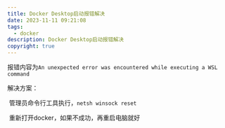 ```yaml
---
title: Docker Desktop启动报错解决
date: 2023-11-11 09:21:08
tags:
  - docker
description: Docker Desktop启动报错解决
copyright: true
---
```


报错内容为`An unexpected error was encountered while executing a WSL command`

解决方案：

​		管理员命令行工具执行，`netsh winsock reset`

​		重新打开docker，如果不成功，再重启电脑就好
